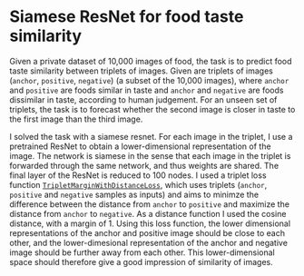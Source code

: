 # Siamese ResNet for food taste similarity
Given a private dataset of 10,000 images of food, the task is to predict food taste similarity between triplets of images.
Given are triplets of images (`anchor`, `positive`, `negative`) (a subset of the 10,000 images), where `anchor` and `positive` are foods similar in taste and `anchor` and `negative` are foods dissimilar in taste, according to human judgement.
For an unseen set of triplets, the task is to forecast whether the second image is closer in taste to the first image than the third image.

I solved the task with a siamese resnet. For each image in the triplet, I use a pretrained ResNet to obtain a lower-dimensional representation of the image. 
The network is siamese in the sense that each image in the triplet is forwarded through the same network, and thus weights are shared. The final layer of the ResNet is reduced to 100 nodes.
I used a triplet loss function [`TripletMarginWithDistanceLoss`](https://pytorch.org/docs/stable/generated/torch.nn.TripletMarginWithDistanceLoss.html), which uses triplets (`anchor`, `positive` and `negative` samples as inputs) and aims to minimze the difference between the distance from `anchor` to `positive` and maximize the distance from `anchor` to `negative`.
As a distance function I used the cosine distance, with a margin of 1. Using this loss function, the lower dimensional representations of the anchor and positive image should be close to each other, and the lower-dimesional representation of the anchor and negative image should be further away from each other. This lower-dimensional space should therefore give a good impression of similarity of images. 
